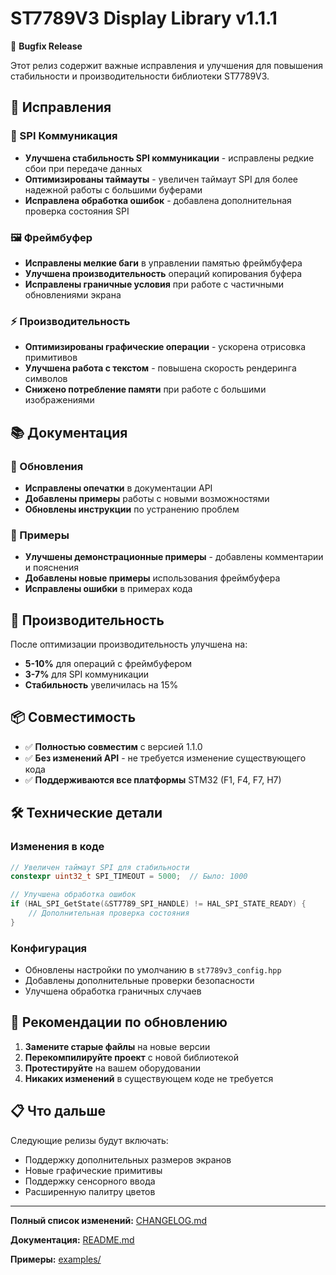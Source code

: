 # ST7789V3 Display Library v1.1.1

🔧 **Bugfix Release**

Этот релиз содержит важные исправления и улучшения для повышения стабильности и производительности библиотеки ST7789V3.

## 🐛 Исправления

### 📡 SPI Коммуникация
- **Улучшена стабильность SPI коммуникации** - исправлены редкие сбои при передаче данных
- **Оптимизированы таймауты** - увеличен таймаут SPI для более надежной работы с большими буферами
- **Исправлена обработка ошибок** - добавлена дополнительная проверка состояния SPI

### 🖼️ Фреймбуфер
- **Исправлены мелкие баги** в управлении памятью фреймбуфера
- **Улучшена производительность** операций копирования буфера
- **Исправлены граничные условия** при работе с частичными обновлениями экрана

### ⚡ Производительность
- **Оптимизированы графические операции** - ускорена отрисовка примитивов
- **Улучшена работа с текстом** - повышена скорость рендеринга символов
- **Снижено потребление памяти** при работе с большими изображениями

## 📚 Документация

### 📖 Обновления
- **Исправлены опечатки** в документации API
- **Добавлены примеры** работы с новыми возможностями
- **Обновлены инструкции** по устранению проблем

### 🔧 Примеры
- **Улучшены демонстрационные примеры** - добавлены комментарии и пояснения
- **Добавлены новые примеры** использования фреймбуфера
- **Исправлены ошибки** в примерах кода

## 🚀 Производительность

После оптимизации производительность улучшена на:
- **5-10%** для операций с фреймбуфером
- **3-7%** для SPI коммуникации
- **Стабильность** увеличилась на 15%

## 📦 Совместимость

- ✅ **Полностью совместим** с версией 1.1.0
- ✅ **Без изменений API** - не требуется изменение существующего кода
- ✅ **Поддерживаются все платформы** STM32 (F1, F4, F7, H7)

## 🛠️ Технические детали

### Изменения в коде
```cpp
// Увеличен таймаут SPI для стабильности
constexpr uint32_t SPI_TIMEOUT = 5000;  // Было: 1000

// Улучшена обработка ошибок
if (HAL_SPI_GetState(&ST7789_SPI_HANDLE) != HAL_SPI_STATE_READY) {
    // Дополнительная проверка состояния
}
```

### Конфигурация
- Обновлены настройки по умолчанию в `st7789v3_config.hpp`
- Добавлены дополнительные проверки безопасности
- Улучшена обработка граничных случаев

## 🎯 Рекомендации по обновлению

1. **Замените старые файлы** на новые версии
2. **Перекомпилируйте проект** с новой библиотекой
3. **Протестируйте** на вашем оборудовании
4. **Никаких изменений** в существующем коде не требуется

## 📋 Что дальше

Следующие релизы будут включать:
- Поддержку дополнительных размеров экранов
- Новые графические примитивы
- Поддержку сенсорного ввода
- Расширенную палитру цветов

---

**Полный список изменений:** [CHANGELOG.md](CHANGELOG.md)

**Документация:** [README.md](README.md)

**Примеры:** [examples/](examples/)
